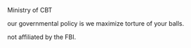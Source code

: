 Ministry of CBT

our governmental policy is we maximize torture of your balls.

not affiliated by the FBI.
